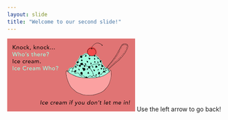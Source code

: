 ```yaml
---
layout: slide
title: "Welcome to our second slide!"
---
```

![](https://github.com/piyushchandra357/github-slideshow/blob/master/download.png)
Use the left arrow to go back!
